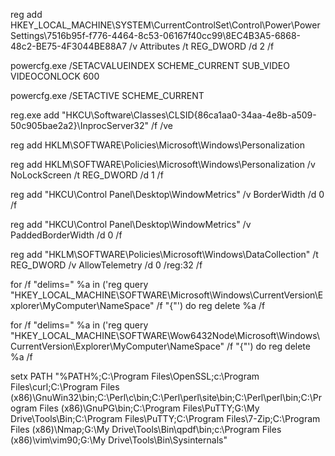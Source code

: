 reg add HKEY_LOCAL_MACHINE\SYSTEM\CurrentControlSet\Control\Power\PowerSettings\7516b95f-f776-4464-8c53-06167f40cc99\8EC4B3A5-6868-48c2-BE75-4F3044BE88A7 /v Attributes /t REG_DWORD /d 2 /f

powercfg.exe /SETACVALUEINDEX SCHEME_CURRENT SUB_VIDEO VIDEOCONLOCK 600

powercfg.exe /SETACTIVE SCHEME_CURRENT

reg.exe add "HKCU\Software\Classes\CLSID\{86ca1aa0-34aa-4e8b-a509-50c905bae2a2}\InprocServer32" /f /ve

reg add HKLM\SOFTWARE\Policies\Microsoft\Windows\Personalization

reg add HKLM\SOFTWARE\Policies\Microsoft\Windows\Personalization /v NoLockScreen /t REG_DWORD /d 1 /f

reg add "HKCU\Control Panel\Desktop\WindowMetrics" /v BorderWidth /d 0 /f

reg add "HKCU\Control Panel\Desktop\WindowMetrics" /v PaddedBorderWidth /d 0 /f

reg add "HKLM\SOFTWARE\Policies\Microsoft\Windows\DataCollection" /t REG_DWORD /v AllowTelemetry /d 0 /reg:32 /f

for /f "delims=" %a in ('reg query "HKEY_LOCAL_MACHINE\SOFTWARE\Microsoft\Windows\CurrentVersion\Explorer\MyComputer\NameSpace" /f "{"') do reg delete %a /f

for /f "delims=" %a in ('reg query "HKEY_LOCAL_MACHINE\SOFTWARE\Wow6432Node\Microsoft\Windows\CurrentVersion\Explorer\MyComputer\NameSpace" /f "{"') do reg delete %a /f

setx PATH "%PATH%;C:\Program Files\OpenSSL;c:\Program Files\curl\;C:\Program Files (x86)\GnuWin32\bin;C:\Perl\c\bin;C:\Perl\perl\site\bin;C:\Perl\perl\bin;C:\Program Files (x86)\GnuPG\bin;C:\Program Files\PuTTY\;G:\My Drive\Tools\Bin;C:\Program Files\PuTTY;C:\Program Files\7-Zip;C:\Program Files (x86)\Nmap;G:\My Drive\Tools\Bin\qpdf\bin;c:\Program Files (x86)\vim\vim90;G:\My Drive\Tools\Bin\Sysinternals\"
